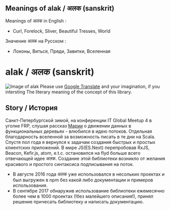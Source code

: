 ## Meanings of alak / अलक  (sanskrit)

Meanings of अलक in English :
- Curl, Forelock, Sliver, Beautiful Tresses, World 

Значение अलक на Русском : 
- Локоны, Виться, Пряди, Завитки, Вселенная

# alak / अलक  (sanskrit)
![Image of alak](http://x.gleb.pw/alak.jpg)
Please use [Google Translate](https://translate.googleusercontent.com/translate_c?depth=1&hl=en&rurl=translate.google.com&sl=ru&sp=nmt4&tl=en&u=https://github.com/gleba/alak/) and your imagination, if you intersting The literary meaning of the concept of this library.
## Story / История
 Санкт-Петербургской зимой, на конференции IT Global Meetup 4 в уголке FRP, слушая рассказ [Марии](https://github.com/fprogspb/fprogspb/blob/master/past-local.org#Мария-Давыдова---Парадигмы-программирования) о движении данных в функциональных деревьях - влюбился в идею потоков. Отдельная благодарность вселенной за возможность писать в те дни на Scala. Спустя пол года я вернулся к задачам создания быстрых и простых клиентских приложений. В мире JS(ES.Next) перепробовав RxJS, Beacon, Kefir.js, atom, e.t.c. остановился на flyd больше всего отвечающей идее अलक. Создание этой библиотеки возникло от желания красивого и простого синтаксиса подписывания на поток. 
 - В августе 2016 года अलक уже использовался в несольких проектах и был выгружен в npm без какой либо документации и примеров использования. 
 - В сентябре 2017 обнаружив использование библиотеки ежемесячно более чем в 1000 проектах (!без малейшего описания!), принял решение причесать библиотеку и написать документацию. 
